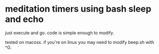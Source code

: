 # meditation timers using bash sleep and echo

just execute and go.
code is simple enough to modify.

tested on macosx.
if you're on linux you may need to modify beep.sh with ^G.

